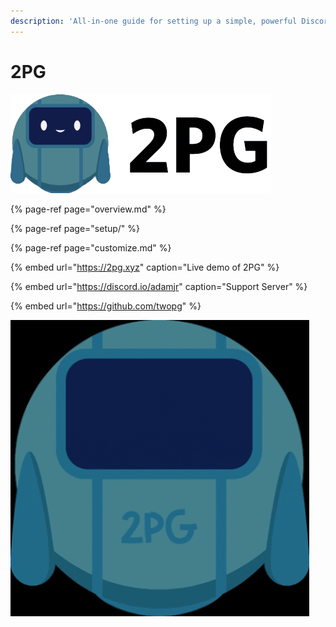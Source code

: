 ```yaml
---
description: 'All-in-one guide for setting up a simple, powerful Discord bot - 2PG.'
---
```


# 2PG

![2PG - Simple, powerful, Discord bot.](../../.gitbook/assets/image%20%2831%29.png)

{% page-ref page="overview.md" %}

{% page-ref page="setup/" %}

{% page-ref page="customize.md" %}

{% embed url="https://2pg.xyz" caption="Live demo of 2PG" %}

{% embed url="https://discord.io/adamjr" caption="Support Server" %}

{% embed url="https://github.com/twopg" %}



![Image by tkt](../../.gitbook/assets/giphy.gif)

